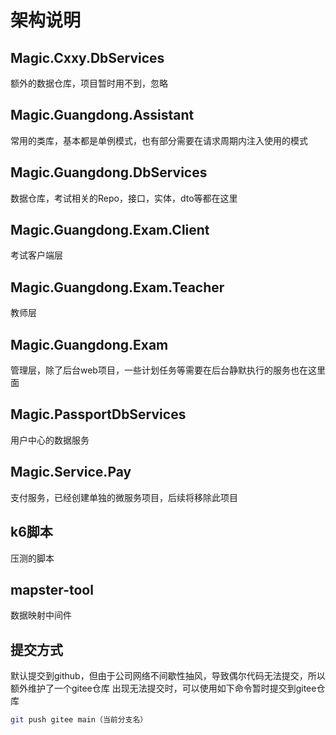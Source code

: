 # 架构说明

## Magic.Cxxy.DbServices
额外的数据仓库，项目暂时用不到，忽略

## Magic.Guangdong.Assistant
常用的类库，基本都是单例模式，也有部分需要在请求周期内注入使用的模式

## Magic.Guangdong.DbServices
数据仓库，考试相关的Repo，接口，实体，dto等都在这里

## Magic.Guangdong.Exam.Client
考试客户端层

## Magic.Guangdong.Exam.Teacher
教师层

## Magic.Guangdong.Exam
管理层，除了后台web项目，一些计划任务等需要在后台静默执行的服务也在这里面

## Magic.PassportDbServices
用户中心的数据服务

## Magic.Service.Pay
支付服务，已经创建单独的微服务项目，后续将移除此项目

## k6脚本
压测的脚本

## mapster-tool
数据映射中间件

## 提交方式
默认提交到github，但由于公司网络不间歇性抽风，导致偶尔代码无法提交，所以额外维护了一个gitee仓库
出现无法提交时，可以使用如下命令暂时提交到gitee仓库
```bash
git push gitee main（当前分支名）
